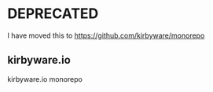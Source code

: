 # DEPRECATED

I have moved this to  https://github.com/kirbyware/monorepo

## kirbyware.io
kirbyware.io monorepo
